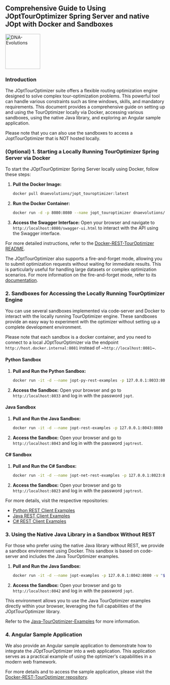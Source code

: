 ## Comprehensive Guide to Using JOptTourOptimizer Spring Server and native JOpt with Docker and Sandboxes

<a href="https://dna-evolutions.com/" target="_blank"><img src="https://docs.dna-evolutions.com/indexres/dna-temp-logo.png" width="110"
title="DNA-Evolutions" alt="DNA-Evolutions"></a>

### Introduction
The JOptTourOptimizer suite offers a flexible routing optimization engine designed to solve complex tour-optimization problems. This powerful tool can handle various constraints such as time windows, skills, and mandatory requirements. This document provides a comprehensive guide on setting up and using the TourOptimizer locally via Docker, accessing various sandboxes, using the native Java library, and exploring an Angular sample application.

Please note that you can also use the sandboxes to access a JoptTourOptimizer that is NOT hosted locally.

### (Optional) 1. Starting a Locally Running TourOptimizer Spring Server via Docker
To start the JOptTourOptimizer Spring Server locally using Docker, follow these steps:

1. **Pull the Docker Image:**
   ```sh
   docker pull dnaevolutions/jopt_touroptimizer:latest
   ```
2. **Run the Docker Container:**
   ```sh
   docker run -d -p 8080:8080 --name jopt_touroptimizer dnaevolutions/jopt_touroptimizer:latest
   ```
3. **Access the Swagger Interface:**
   Open your browser and navigate to `http://localhost:8080/swagger-ui.html` to interact with the API using the Swagger interface.

For more detailed instructions, refer to the [Docker-REST-TourOptimizer README](https://github.com/DNA-Evolutions/Docker-REST-TourOptimizer/blob/main/README.md). 

The JOptTourOptimizer also supports a fire-and-forget mode, allowing you to submit optimization requests without waiting for immediate results. This is particularly useful for handling large datasets or complex optimization scenarios. For more information on the fire-and-forget mode, refer to its [documentation](https://github.com/DNA-Evolutions/Docker-REST-TourOptimizer/blob/main/TourOptimizerWithDatabase.md).

### 2. Sandboxes for Accessing the Locally Running TourOptimizer Engine
You can use several sandboxes implemented via code-server and Docker to interact with the locally running TourOptimizer engine. These sandboxes provide an easy way to experiment with the optimizer without setting up a complete development environment.

Please note that each sandbox is a docker container, and you need to connect to a local JOptTourOptimizer via the endpoint `http://host.docker.internal:8081` instead of ~`http://localhost:8081`~.


#### Python Sandbox
1. **Pull and Run the Python Sandbox:**
   ```sh
   docker run -it -d --name jopt-py-rest-examples -p 127.0.0.1:8033:8080 -v "$PWD/:/home/coder/project" dnaevolutions/jopt_py_example_server:latest
   ```
2. **Access the Sandbox:**
   Open your browser and go to `http://localhost:8033` and log in with the password `jopt`.

#### Java Sandbox
1. **Pull and Run the Java Sandbox:**
   ```sh
   docker run -it -d --name jopt-rest-examples -p 127.0.0.1:8043:8080 -v "$PWD/:/home/coder/project" dnaevolutions/jopt_rest_example_server:latest
   ```
2. **Access the Sandbox:**
   Open your browser and go to `http://localhost:8043` and log in with the password `joptrest`.

#### C# Sandbox
1. **Pull and Run the C# Sandbox:**
   ```sh
   docker run -it -d --name jopt-net-rest-examples -p 127.0.0.1:8023:8080 -v "$PWD/:/home/coder/project" dnaevolutions/jopt_net_example_server:latest
   ```
2. **Access the Sandbox:**
   Open your browser and go to `http://localhost:8023` and log in with the password `joptrest`.

For more details, visit the respective repositories:
- [Python REST Client Examples](https://github.com/DNA-Evolutions/Python-REST-Client-Examples?tab=readme-ov-file#use-our-sandbox-in-your-browser-docker-required)
- [Java REST Client Examples](https://github.com/DNA-Evolutions/Java-REST-Client-Examples?tab=readme-ov-file#use-our-sandbox-in-your-browser-docker-required)
- [C# REST Client Examples](https://github.com/DNA-Evolutions/C-Sharp-REST-Client-Examples?tab=readme-ov-file#use-our-sandbox-in-your-browser-docker-required)

### 3. Using the Native Java Library in a Sandbox Without REST
For those who prefer using the native Java library without REST, we provide a sandbox environment using Docker. This sandbox is based on code-server and includes the Java TourOptimizer examples.

1. **Pull and Run the Java Sandbox:**
   ```sh
   docker run -it -d --name jopt-examples -p 127.0.0.1:8042:8080 -v "$PWD/:/home/coder/project" dnaevolutions/jopt_example_server:latest
   ```
2. **Access the Sandbox:**
   Open your browser and go to `http://localhost:8042` and log in with the password `jopt`.

This environment allows you to use the Java TourOptimizer examples directly within your browser, leveraging the full capabilities of the JOptTourOptimizer library.

Refer to the [Java-TourOptimizer-Examples](https://github.com/DNA-Evolutions/Java-TourOptimizer-Examples/tree/master?tab=readme-ov-file#use-our-sandbox-in-your-browser-docker-required) for more information.

### 4. Angular Sample Application
We also provide an Angular sample application to demonstrate how to integrate the JOptTourOptimizer into a web application. This application serves as a practical example of using the optimizer's capabilities in a modern web framework.

For more details and to access the sample application, please visit the [Docker-REST-TourOptimizer repository](https://github.com/DNA-Evolutions/Docker-REST-TourOptimizer?tab=readme-ov-file#how-to-start-the-dna-demo-application).
